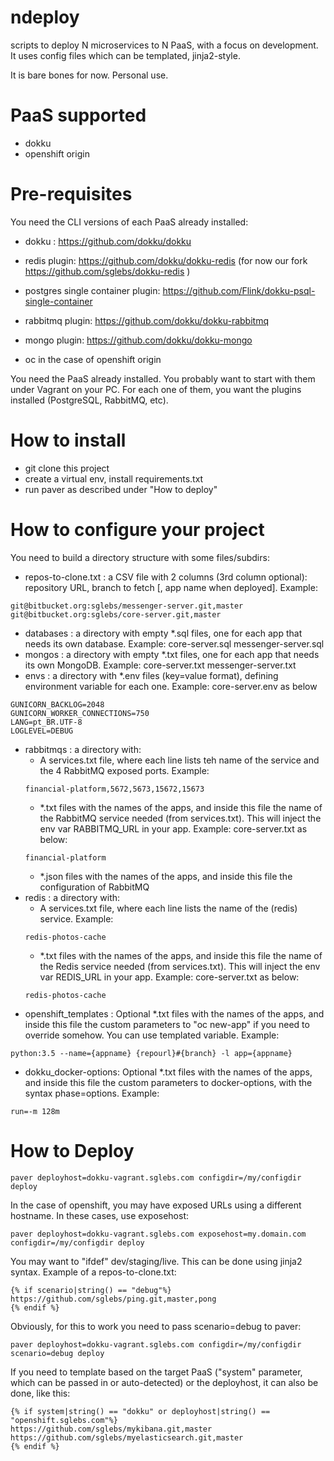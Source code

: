 # ndeploy
scripts to deploy N microservices to N PaaS, with a focus on development. It uses config files which can be templated, jinja2-style.

It is bare bones for now. Personal use.

# PaaS supported

  * dokku
  * openshift origin
  
# Pre-requisites

You need the CLI versions of each PaaS already installed:

 * dokku : https://github.com/dokku/dokku
 
  * redis plugin: https://github.com/dokku/dokku-redis (for now our fork https://github.com/sglebs/dokku-redis )
  * postgres single container plugin: https://github.com/Flink/dokku-psql-single-container
  * rabbitmq plugin: https://github.com/dokku/dokku-rabbitmq
  * mongo plugin: https://github.com/dokku/dokku-mongo
   
 * oc in the case of openshift origin
 
You need the PaaS already installed. You probably want to start with them under Vagrant on your PC. For each one of them, you want the plugins installed (PostgreSQL, RabbitMQ, etc).

# How to install

 * git clone this project
 * create a virtual env, install requirements.txt
 * run paver as described under "How to deploy"

# How to configure your project

You need to build a directory structure with some files/subdirs:

 * repos-to-clone.txt : a CSV file with 2 columns (3rd column optional): repository URL, branch to fetch [, app name when deployed]. Example:
```
git@bitbucket.org:sglebs/messenger-server.git,master
git@bitbucket.org:sglebs/core-server.git,master
```
 * databases : a directory with empty *.sql files, one for each app that needs its own database. Example: core-server.sql  messenger-server.sql
 * mongos : a directory with empty *.txt files, one for each app that needs its own MongoDB. Example: core-server.txt  messenger-server.txt
 * envs : a directory with *.env files (key=value format), defining environment variable for each one. Example: core-server.env as below
```
GUNICORN_BACKLOG=2048
GUNICORN_WORKER_CONNECTIONS=750
LANG=pt_BR.UTF-8
LOGLEVEL=DEBUG
```
 * rabbitmqs : a directory with:
   * A services.txt file, where each line lists teh name of the service and the 4 RabbitMQ exposed ports. Example:
   ```
   financial-platform,5672,5673,15672,15673
   ```
   * *.txt files with the names of the apps, and inside this file the name of the RabbitMQ service needed (from services.txt).  This will inject the env var RABBITMQ_URL in your app. Example: core-server.txt as below:
   ```
   financial-platform
   ```
   * *.json files with the names of the apps, and inside this file the configuration of RabbitMQ
 * redis : a directory with:
   * A services.txt file, where each line lists the name of the (redis) service. Example:
   ```
   redis-photos-cache
   ```
   * *.txt files with the names of the apps, and inside this file the name of the Redis service needed (from services.txt). This will inject the env var REDIS_URL in your app. Example: core-server.txt as below:
   ```
   redis-photos-cache
   ```
 * openshift_templates : Optional *.txt files with the names of the apps, and inside this file the custom parameters to "oc new-app" if you need to override somehow. You can use templated variable. Example:
 ```
 python:3.5 --name={appname} {repourl}#{branch} -l app={appname}
 ```
 * dokku_docker-options: Optional *.txt files with the names of the apps, and inside this file the custom parameters to docker-options, with the syntax phase=options. Example:
```
run=-m 128m
```

# How to Deploy

```
paver deployhost=dokku-vagrant.sglebs.com configdir=/my/configdir deploy
```
In the case of openshift, you may have exposed URLs using a different hostname. In these cases, use exposehost:
```
paver deployhost=dokku-vagrant.sglebs.com exposehost=my.domain.com configdir=/my/configdir deploy
```
You may want to "ifdef" dev/staging/live. This can be done using jinja2 syntax. Example of a repos-to-clone.txt:
```
{% if scenario|string() == "debug"%}
https://github.com/sglebs/ping.git,master,pong
{% endif %}
```
Obviously, for this to work you need to pass scenario=debug to paver:
```
paver deployhost=dokku-vagrant.sglebs.com configdir=/my/configdir scenario=debug deploy
```
If you need to template based on the target PaaS ("system" parameter, which can be passed in or auto-detected) or the deployhost, it can also be done, like this:
```
{% if system|string() == "dokku" or deployhost|string() == "openshift.sglebs.com"%}
https://github.com/sglebs/mykibana.git,master
https://github.com/sglebs/myelasticsearch.git,master
{% endif %}
```







